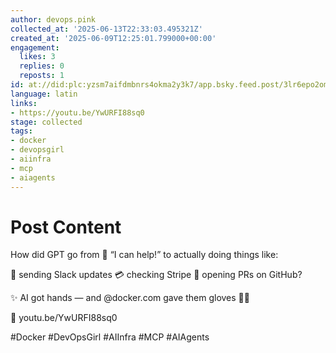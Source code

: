 ```yaml
---
author: devops.pink
collected_at: '2025-06-13T22:33:03.495321Z'
created_at: '2025-06-09T12:25:01.799000+00:00'
engagement:
  likes: 3
  replies: 0
  reposts: 1
id: at://did:plc:yzsm7aifdmbnrs4okma2y3k7/app.bsky.feed.post/3lr6epo2oms2d
language: latin
links:
- https://youtu.be/YwURFI88sq0
stage: collected
tags:
- docker
- devopsgirl
- aiinfra
- mcp
- aiagents
---
```


# Post Content

How did GPT go from 💬 “I can help!”
to actually doing things like:

💌 sending Slack updates
💳 checking Stripe
🔧 opening PRs on GitHub?

✨ AI got hands — and @docker.com gave them gloves 🧤💗

🎥 youtu.be/YwURFI88sq0

#Docker #DevOpsGirl #AIInfra #MCP #AIAgents